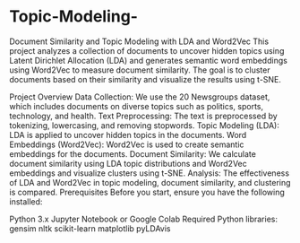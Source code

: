 # Topic-Modeling-

Document Similarity and Topic Modeling with LDA and Word2Vec
This project analyzes a collection of documents to uncover hidden topics using Latent Dirichlet Allocation (LDA) and generates semantic word embeddings using Word2Vec to measure document similarity. The goal is to cluster documents based on their similarity and visualize the results using t-SNE.

Project Overview
Data Collection: We use the 20 Newsgroups dataset, which includes documents on diverse topics such as politics, sports, technology, and health.
Text Preprocessing: The text is preprocessed by tokenizing, lowercasing, and removing stopwords.
Topic Modeling (LDA): LDA is applied to uncover hidden topics in the documents.
Word Embeddings (Word2Vec): Word2Vec is used to create semantic embeddings for the documents.
Document Similarity: We calculate document similarity using LDA topic distributions and Word2Vec embeddings and visualize clusters using t-SNE.
Analysis: The effectiveness of LDA and Word2Vec in topic modeling, document similarity, and clustering is compared.
Prerequisites
Before you start, ensure you have the following installed:

Python 3.x
Jupyter Notebook or Google Colab
Required Python libraries:
gensim
nltk
scikit-learn
matplotlib
pyLDAvis
